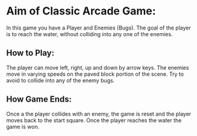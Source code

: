 # Aim of Classic Arcade Game:  
In this game you have a Player and Enemies (Bugs). The goal of the player is to reach the water, without colliding into any one of the enemies.

## How to Play:  
The player can move left, right, up and down by arrow keys. The enemies move in varying speeds on the paved block portion of the scene. Try to avoid to collide into any of the enemy bugs.

## How Game Ends:  
Once a the player collides with an enemy, the game is reset and the player moves back to the start square. Once the player reaches the water the game is won.
